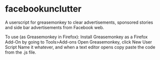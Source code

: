 facebookunclutter
=================

A userscript for greasemonkey to clear advertisements, sponsored stories and side bar advertisements from Facebook web.

To use (as Greasemonkey in Firefox):
Install Greasemonkey as a Firefox Add-On by going to Tools>Add-ons
Open Greasemonkey, click New User Script
Name it whatever, and when a text editor opens copy paste the code from the .js file.
